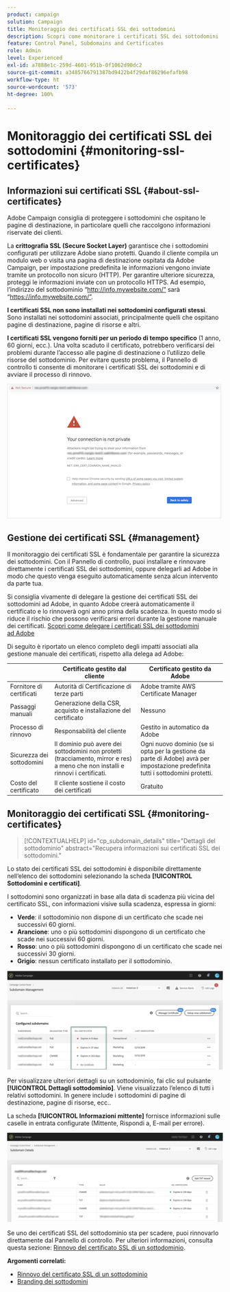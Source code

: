```yaml
---
product: campaign
solution: Campaign
title: Monitoraggio dei certificati SSL dei sottodomini
description: Scopri come monitorare i certificati SSL dei sottodomini
feature: Control Panel, Subdomains and Certificates
role: Admin
level: Experienced
exl-id: a7888e1c-259d-4601-951b-0f1062d90dc2
source-git-commit: a3485766791387bd9422b4f29daf86296efafb98
workflow-type: ht
source-wordcount: '573'
ht-degree: 100%

---
```


# Monitoraggio dei certificati SSL dei sottodomini {#monitoring-ssl-certificates}

## Informazioni sui certificati SSL {#about-ssl-certificates}

Adobe Campaign consiglia di proteggere i sottodomini che ospitano le pagine di destinazione, in particolare quelli che raccolgono informazioni riservate dei clienti.

La **crittografia SSL (Secure Socket Layer)** garantisce che i sottodomini configurati per utilizzare Adobe siano protetti. Quando il cliente compila un modulo web o visita una pagina di destinazione ospitata da Adobe Campaign, per impostazione predefinita le informazioni vengono inviate tramite un protocollo non sicuro (HTTP). Per garantire ulteriore sicurezza, proteggi le informazioni inviate con un protocollo HTTPS. Ad esempio, l’indirizzo del sottodominio “http://info.mywebsite.com/” sarà “https://info.mywebsite.com/”.

**I certificati SSL non sono installati nei sottodomini configurati stessi**. Sono installati nei sottodomini associati, principalmente quelli che ospitano pagine di destinazione, pagine di risorse e altri.

**I certificati SSL vengono forniti per un periodo di tempo specifico** (1 anno, 60 giorni, ecc.). Una volta scaduto il certificato, potrebbero verificarsi dei problemi durante l’accesso alle pagine di destinazione o l’utilizzo delle risorse del sottodominio. Per evitare questo problema, il Pannello di controllo ti consente di monitorare i certificati SSL dei sottodomini e di avviare il processo di rinnovo.

![](assets/no_certificate.png)

## Gestione dei certificati SSL {#management}

Il monitoraggio dei certificati SSL è fondamentale per garantire la sicurezza dei sottodomini. Con il Pannello di controllo, puoi installare e rinnovare direttamente i certificati SSL dei sottodomini, oppure delegarli ad Adobe in modo che questo venga eseguito automaticamente senza alcun intervento da parte tua.

Si consiglia vivamente di delegare la gestione dei certificati SSL dei sottodomini ad Adobe, in quanto Adobe creerà automaticamente il certificato e lo rinnoverà ogni anno prima della scadenza. In questo modo si riduce il rischio che possono verificarsi errori durante la gestione manuale dei certificati. [Scopri come delegare i certificati SSL dei sottodomini ad Adobe](delegate-ssl.md)

Di seguito è riportato un elenco completo degli impatti associati alla gestione manuale dei certificati, rispetto alla delega ad Adobe:

|       | Certificato gestito dal cliente | Certificato gestito da Adobe |
|  ---  |  ---  |  ---  |
| Fornitore di certificati | Autorità di Certificazione di terze parti | Adobe tramite AWS Certificate Manager |
| Passaggi manuali | Generazione della CSR, acquisto e installazione del certificato | Nessuno |
| Processo di rinnovo | Responsabilità del cliente | Gestito in automatico da Adobe |
| Sicurezza dei sottodomini | Il dominio può avere dei sottodomini non protetti (tracciamento, mirror e res) a meno che non installi e rinnovi i certificati. | Ogni nuovo dominio (se si opta per la gestione da parte di Adobe) avrà per impostazione predefinita tutti i sottodomini protetti. |
| Costo del certificato | Il cliente sostiene il costo dei certificati | Gratuito |

## Monitoraggio dei certificati SSL {#monitoring-certificates}

>[!CONTEXTUALHELP]
>id="cp_subdomain_details"
>title="Dettagli del sottodominio"
>abstract="Recupera informazioni sui certificati SSL dei sottodomini."

Lo stato dei certificati SSL dei sottodomini è disponibile direttamente nell’elenco dei sottodomini selezionando la scheda **[!UICONTROL Sottodomini e certificati]**.

I sottodomini sono organizzati in base alla data di scadenza più vicina del certificato SSL, con informazioni visive sulla scadenza, espressa in giorni:

* **Verde**: il sottodominio non dispone di un certificato che scade nei successivi 60 giorni.
* **Arancione**: uno o più sottodomini dispongono di un certificato che scade nei successivi 60 giorni.
* **Rosso**: uno o più sottodomini dispongono di un certificato che scade nei successivi 30 giorni.
* **Grigio**: nessun certificato installato per il sottodominio.

![](assets/subdomains_list.png)

Per visualizzare ulteriori dettagli su un sottodominio, fai clic sul pulsante **[!UICONTROL Dettagli sottodominio]**.
Viene visualizzato l’elenco di tutti i relativi sottodomini. In genere include i sottodomini di pagine di destinazione, pagine di risorse, ecc..

La scheda **[!UICONTROL Informazioni mittente]** fornisce informazioni sulle caselle in entrata configurate (Mittente, Rispondi a, E-mail per errore).

![](assets/subdomain_details.png)

Se uno dei certificati SSL del sottodominio sta per scadere, puoi rinnovarlo direttamente dal Pannello di controllo. Per ulteriori informazioni, consulta questa sezione: [Rinnovo del certificato SSL di un sottodominio](../../subdomains-certificates/using/renewing-subdomain-certificate.md).

**Argomenti correlati:**

* [Rinnovo del certificato SSL di un sottodominio](../../subdomains-certificates/using/renewing-subdomain-certificate.md)
* [Branding dei sottodomini](../../subdomains-certificates/using/subdomains-branding.md)
